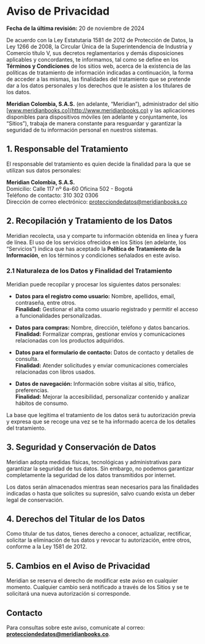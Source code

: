 # Aviso de Privacidad

**Fecha de la última revisión:** 20 de noviembre de 2024

De acuerdo con la Ley Estatutaria 1581 de 2012 de Protección de Datos, la Ley 1266 de 2008, la Circular Única de la Superintendencia de Industria y Comercio título V, sus decretos reglamentarios y demás disposiciones aplicables y concordantes, te informamos, tal como se define en los **Términos y Condiciones** de los sitios web, acerca de la existencia de las políticas de tratamiento de información indicadas a continuación, la forma de acceder a las mismas, las finalidades del tratamiento que se pretende dar a los datos personales y los derechos que le asisten a los titulares de los datos.

**Meridian Colombia, S.A.S.** (en adelante, “Meridian”), administrador del sitio [www.meridianbooks.co](http://www.meridianbooks.co) y las aplicaciones disponibles para dispositivos móviles (en adelante y conjuntamente, los “Sitios”), trabaja de manera constante para resguardar y garantizar la seguridad de tu información personal en nuestros sistemas.

## 1. Responsable del Tratamiento
El responsable del tratamiento es quien decide la finalidad para la que se utilizan sus datos personales:

**Meridian Colombia, S.A.S.**  
Domicilio: Calle 117 nº 6a-60 Oficina 502 - Bogotá  
Teléfono de contacto: 310 302 0306  
Dirección de correo electrónico: [protecciondedatos@meridianbooks.co](mailto:protecciondedatos@meridianbooks.co)

## 2. Recopilación y Tratamiento de los Datos
Meridian recolecta, usa y comparte tu información obtenida en línea y fuera de línea. El uso de los servicios ofrecidos en los Sitios (en adelante, los “Servicios”) indica que has aceptado la **Política de Tratamiento de la Información**, en los términos y condiciones señalados en este aviso.

### 2.1 Naturaleza de los Datos y Finalidad del Tratamiento
Meridian puede recopilar y procesar los siguientes datos personales:

- **Datos para el registro como usuario:** Nombre, apellidos, email, contraseña, entre otros.  
  **Finalidad:** Gestionar el alta como usuario registrado y permitir el acceso a funcionalidades personalizadas.
  
- **Datos para compras:** Nombre, dirección, teléfono y datos bancarios.  
  **Finalidad:** Formalizar compras, gestionar envíos y comunicaciones relacionadas con los productos adquiridos.

- **Datos para el formulario de contacto:** Datos de contacto y detalles de consulta.  
  **Finalidad:** Atender solicitudes y enviar comunicaciones comerciales relacionadas con libros usados.

- **Datos de navegación:** Información sobre visitas al sitio, tráfico, preferencias.  
  **Finalidad:** Mejorar la accesibilidad, personalizar contenido y analizar hábitos de consumo.

La base que legitima el tratamiento de los datos será tu autorización previa y expresa que se recoge una vez se te ha informado acerca de los detalles del tratamiento.

## 3. Seguridad y Conservación de Datos
Meridian adopta medidas físicas, tecnológicas y administrativas para garantizar la seguridad de tus datos. Sin embargo, no podemos garantizar completamente la seguridad de los datos transmitidos por internet.

Los datos serán almacenados mientras sean necesarios para las finalidades indicadas o hasta que solicites su supresión, salvo cuando exista un deber legal de conservación.

## 4. Derechos del Titular de los Datos
Como titular de tus datos, tienes derecho a conocer, actualizar, rectificar, solicitar la eliminación de tus datos y revocar tu autorización, entre otros, conforme a la Ley 1581 de 2012.

## 5. Cambios en el Aviso de Privacidad
Meridian se reserva el derecho de modificar este aviso en cualquier momento. Cualquier cambio será notificado a través de los Sitios y se te solicitará una nueva autorización si corresponde.

## Contacto
Para consultas sobre este aviso, comunícate al correo: **[protecciondedatos@meridianbooks.co](mailto:protecciondedatos@meridianbooks.co)**.
